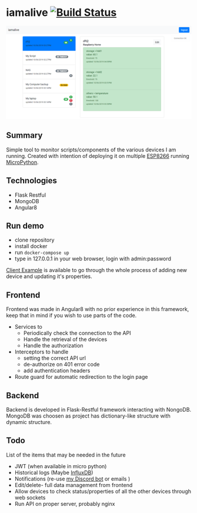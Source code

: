 # iamalive [![Build Status](https://travis-ci.org/dabku/iamalive.svg?branch=master)](https://travis-ci.org/dabku/iamalive)

![](docs/img/front.PNG)

## Summary
Simple tool to monitor scripts/components of the various devices I am running. 
Created with intention of deploying it on multiple 
[ESP8266](https://docs.micropython.org/en/latest/esp8266/quickref.html) running [MicroPython](https://micropython.org/).

## Technologies

- Flask Restful
- MongoDB
- Angular8

## Run demo

- clone repository
- install docker
- run ``docker-compose up``
- type in 127.0.0.1 in your web browser, login with admin:password

[Client Example](client_example/client_example.py) is available to go through the whole process of adding new device
and updating it's properties.

## Frontend

Frontend was made in Angular8 with no prior experience in this framework,
keep that in mind if you wish to use parts of the code.

- Services to
    - Periodically check the connection to the API
    - Handle the retrieval of the devices
    - Handle the  authorization
- Interceptors to handle 
    - setting the correct API url
    - de-authorize on 401 error code
    - add authentication headers
- Route guard for automatic redirection to the login page

## Backend

Backend is developed in Flask-Restful framework interacting with NongoDB. 
MongoDB was choosen as project has dictionary-like structure with dynamic structure.


## Todo

List of the items that may be needed in the future

- JWT (when available in micro python)
- Historical logs (Maybe [InfluxDB](https://www.influxdata.com/products/influxdb-overview/))
- Notifications (re-use [my Discord bot](https://github.com/dabku/FeedPi/blob/master/libs/discordbot.py) or emails )
- Edit/delete- full data management from frontend
- Allow devices to check status/properties of all the other devices through web sockets
- Run API on proper server, probably nginx
